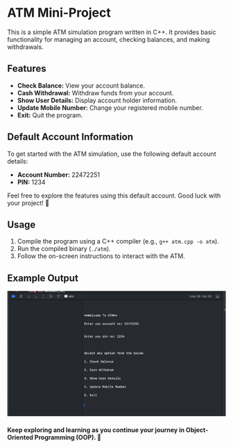 <!DOCTYPE html>
<html lang="en">
<body>
    <h1>ATM Mini-Project</h1>
    <p>This is a simple ATM simulation program written in C++. It provides basic functionality for managing an account, checking balances, and making withdrawals.</p>
    <h2>Features</h2>
    <ul>
        <li><strong>Check Balance:</strong> View your account balance.</li>
        <li><strong>Cash Withdrawal:</strong> Withdraw funds from your account.</li>
        <li><strong>Show User Details:</strong> Display account holder information.</li>
        <li><strong>Update Mobile Number:</strong> Change your registered mobile number.</li>
        <li><strong>Exit:</strong> Quit the program.</li>
    </ul>
     <h2>Default Account Information</h2>
    <p>To get started with the ATM simulation, use the following default account details:</p>
    <ul>
        <li><strong>Account Number:</strong> 22472251</li>
        <li><strong>PIN:</strong> 1234</li>
    </ul>
    <p>Feel free to explore the features using this default account. Good luck with your project! 🚀</p>
    <h2>Usage</h2>
    <ol>
        <li>Compile the program using a C++ compiler (e.g., <code>g++ atm.cpp -o atm</code>).</li>
        <li>Run the compiled binary (<code>./atm</code>).</li>
        <li>Follow the on-screen instructions to interact with the ATM.</li>
    </ol>
    <h2>Example Output</h2>
    <img src="output.png" alt="ATM Output">
    
  <h4> Keep exploring and learning as you continue your journey in Object-Oriented Programming (OOP). 🚀</h4>
</body>
</html>
